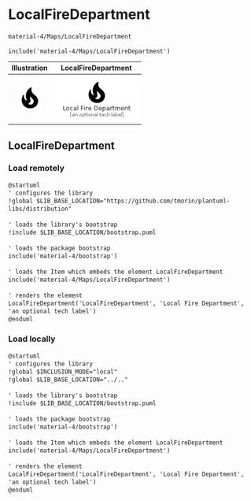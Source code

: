 # LocalFireDepartment


```text
material-4/Maps/LocalFireDepartment
```

```text
include('material-4/Maps/LocalFireDepartment')
```



| Illustration | LocalFireDepartment |
| :---: | :---: |
| ![illustration for Illustration](../../material-4/Maps/LocalFireDepartment.png) | ![illustration for LocalFireDepartment](../../material-4/Maps/LocalFireDepartment.Local.png) |




## LocalFireDepartment

### Load remotely
```plantuml
@startuml
' configures the library
!global $LIB_BASE_LOCATION="https://github.com/tmorin/plantuml-libs/distribution"

' loads the library's bootstrap
!include $LIB_BASE_LOCATION/bootstrap.puml

' loads the package bootstrap
include('material-4/bootstrap')

' loads the Item which embeds the element LocalFireDepartment
include('material-4/Maps/LocalFireDepartment')

' renders the element
LocalFireDepartment('LocalFireDepartment', 'Local Fire Department', 'an optional tech label')
@enduml
```

### Load locally
```plantuml
@startuml
' configures the library
!global $INCLUSION_MODE="local"
!global $LIB_BASE_LOCATION="../.."

' loads the library's bootstrap
!include $LIB_BASE_LOCATION/bootstrap.puml

' loads the package bootstrap
include('material-4/bootstrap')

' loads the Item which embeds the element LocalFireDepartment
include('material-4/Maps/LocalFireDepartment')

' renders the element
LocalFireDepartment('LocalFireDepartment', 'Local Fire Department', 'an optional tech label')
@enduml
```

